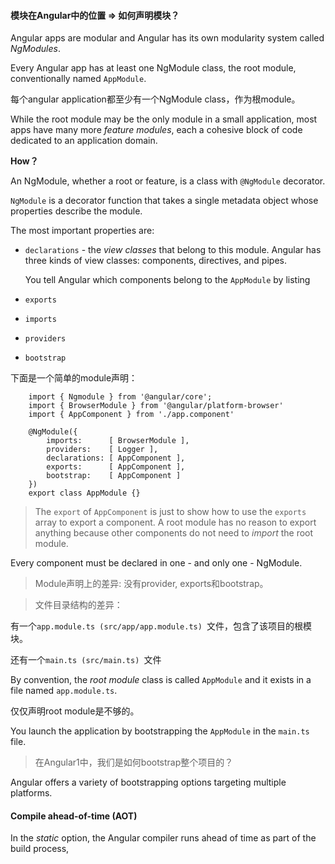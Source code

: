 #### 模块在Angular中的位置 => 如何声明模块？

Angular apps are modular and Angular has its own modularity system called *NgModules*.

Every Angular app has at least one NgModule class, the root module, conventionally named `AppModule`.

每个angular application都至少有一个NgModule class，作为根module。

While the root module may be the only module in a small application, most apps have many more *feature modules*, each a cohesive block of code dedicated to an application domain.

**How？**

An NgModule, whether a root or feature, is a class with `@NgModule` decorator.

`NgModule` is a decorator function that takes a single metadata object whose properties describe the module.

The most important properties are:

- `declarations` - the *view classes* that belong to this module. Angular has three kinds of view classes: components, directives, and pipes.

    You tell Angular which components belong to the `AppModule` by listing 
- `exports`
- `imports`
- `providers`
- `bootstrap`


下面是一个简单的module声明：

        import { Ngmodule } from '@angular/core';
        import { BrowserModule } from '@angular/platform-browser'
        import { AppComponent } from './app.component'
        
        @NgModule({
            imports:      [ BrowserModule ],
            providers:    [ Logger ],
            declarations: [ AppComponent ],
            exports:      [ AppComponent ],
            bootstrap:    [ AppComponent ]
        })
        export class AppModule {}
        
> The `export` of `AppComponent` is just to show how to use the `exports` array to export a component. A root module has no reason to export anything because other components do not need to *import* the root module.

Every component must be declared in one - and only one - NgModule.       

> Module声明上的差异: 没有provider, exports和bootstrap。

> 文件目录结构的差异：

有一个`app.module.ts (src/app/app.module.ts) `文件，包含了该项目的根模块。

还有一个`main.ts (src/main.ts) `文件

By convention, the *root module* class is called `AppModule` and it exists in a file named `app.module.ts`.

仅仅声明root module是不够的。

You launch the application by bootstrapping the `AppModule` in the `main.ts` file.

> 在Angular1中，我们是如何bootstrap整个项目的？

Angular offers a variety of bootstrapping options targeting multiple platforms.

#### Compile ahead-of-time (AOT)

In the *static* option, the Angular compiler runs ahead of time as part of the build process, 
